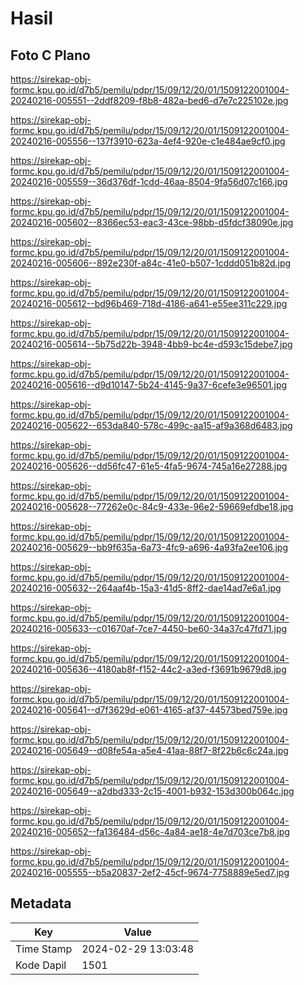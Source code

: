 # Hasil

## Foto C Plano

https://sirekap-obj-formc.kpu.go.id/d7b5/pemilu/pdpr/15/09/12/20/01/1509122001004-20240216-005551--2ddf8209-f8b8-482a-bed6-d7e7c225102e.jpg

https://sirekap-obj-formc.kpu.go.id/d7b5/pemilu/pdpr/15/09/12/20/01/1509122001004-20240216-005556--137f3910-623a-4ef4-920e-c1e484ae9cf0.jpg

https://sirekap-obj-formc.kpu.go.id/d7b5/pemilu/pdpr/15/09/12/20/01/1509122001004-20240216-005559--36d376df-1cdd-46aa-8504-9fa56d07c166.jpg

https://sirekap-obj-formc.kpu.go.id/d7b5/pemilu/pdpr/15/09/12/20/01/1509122001004-20240216-005602--8366ec53-eac3-43ce-98bb-d5fdcf38090e.jpg

https://sirekap-obj-formc.kpu.go.id/d7b5/pemilu/pdpr/15/09/12/20/01/1509122001004-20240216-005606--892e230f-a84c-41e0-b507-1cddd051b82d.jpg

https://sirekap-obj-formc.kpu.go.id/d7b5/pemilu/pdpr/15/09/12/20/01/1509122001004-20240216-005612--bd96b469-718d-4186-a641-e55ee311c229.jpg

https://sirekap-obj-formc.kpu.go.id/d7b5/pemilu/pdpr/15/09/12/20/01/1509122001004-20240216-005614--5b75d22b-3948-4bb9-bc4e-d593c15debe7.jpg

https://sirekap-obj-formc.kpu.go.id/d7b5/pemilu/pdpr/15/09/12/20/01/1509122001004-20240216-005616--d9d10147-5b24-4145-9a37-6cefe3e96501.jpg

https://sirekap-obj-formc.kpu.go.id/d7b5/pemilu/pdpr/15/09/12/20/01/1509122001004-20240216-005622--653da840-578c-499c-aa15-af9a368d6483.jpg

https://sirekap-obj-formc.kpu.go.id/d7b5/pemilu/pdpr/15/09/12/20/01/1509122001004-20240216-005626--dd56fc47-61e5-4fa5-9674-745a16e27288.jpg

https://sirekap-obj-formc.kpu.go.id/d7b5/pemilu/pdpr/15/09/12/20/01/1509122001004-20240216-005628--77262e0c-84c9-433e-96e2-59669efdbe18.jpg

https://sirekap-obj-formc.kpu.go.id/d7b5/pemilu/pdpr/15/09/12/20/01/1509122001004-20240216-005629--bb9f635a-6a73-4fc9-a696-4a93fa2ee106.jpg

https://sirekap-obj-formc.kpu.go.id/d7b5/pemilu/pdpr/15/09/12/20/01/1509122001004-20240216-005632--264aaf4b-15a3-41d5-8ff2-dae14ad7e6a1.jpg

https://sirekap-obj-formc.kpu.go.id/d7b5/pemilu/pdpr/15/09/12/20/01/1509122001004-20240216-005633--c01670af-7ce7-4450-be60-34a37c47fd71.jpg

https://sirekap-obj-formc.kpu.go.id/d7b5/pemilu/pdpr/15/09/12/20/01/1509122001004-20240216-005636--4180ab8f-f152-44c2-a3ed-f3691b9679d8.jpg

https://sirekap-obj-formc.kpu.go.id/d7b5/pemilu/pdpr/15/09/12/20/01/1509122001004-20240216-005641--d7f3629d-e061-4165-af37-44573bed759e.jpg

https://sirekap-obj-formc.kpu.go.id/d7b5/pemilu/pdpr/15/09/12/20/01/1509122001004-20240216-005649--d08fe54a-a5e4-41aa-88f7-8f22b6c6c24a.jpg

https://sirekap-obj-formc.kpu.go.id/d7b5/pemilu/pdpr/15/09/12/20/01/1509122001004-20240216-005649--a2dbd333-2c15-4001-b932-153d300b064c.jpg

https://sirekap-obj-formc.kpu.go.id/d7b5/pemilu/pdpr/15/09/12/20/01/1509122001004-20240216-005652--fa136484-d56c-4a84-ae18-4e7d703ce7b8.jpg

https://sirekap-obj-formc.kpu.go.id/d7b5/pemilu/pdpr/15/09/12/20/01/1509122001004-20240216-005555--b5a20837-2ef2-45cf-9674-7758889e5ed7.jpg


## Metadata

| Key        | Value               |
| ---------- | ------------------- |
| Time Stamp | 2024-02-29 13:03:48 |
| Kode Dapil | 1501                |



